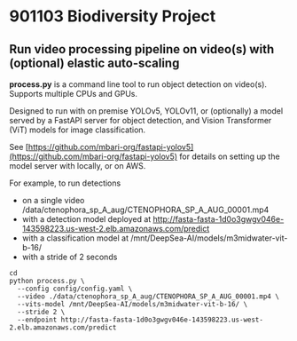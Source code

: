 # 901103 Biodiversity Project

## Run video processing pipeline on video(s) with (optional) elastic auto-scaling

**process.py** is a command line tool to run object detection on video(s).
Supports multiple CPUs and GPUs.

Designed to run with on premise YOLOv5, YOLOv11, or (optionally) a model served by a FastAPI server for object detection,
and Vision Transformer (ViT) models for image classification.

See [https://github.com/mbari-org/fastapi-yolov5](https://github.com/mbari-org/fastapi-yolov5) for details on
setting up the model server with locally, or on AWS.

For example, to run detections 
- on a single video /data/ctenophora_sp_A_aug/CTENOPHORA_SP_A_AUG_00001.mp4
- with a detection model deployed at http://fasta-fasta-1d0o3gwgv046e-143598223.us-west-2.elb.amazonaws.com/predict
- with a classification model at /mnt/DeepSea-AI/models/m3midwater-vit-b-16/
- with a stride of 2 seconds
    
```shell
cd 
python process.py \
  --config config/config.yaml \
  --video ./data/ctenophora_sp_A_aug/CTENOPHORA_SP_A_AUG_00001.mp4 \
  --vits-model /mnt/DeepSea-AI/models/m3midwater-vit-b-16/ \
  --stride 2 \
  --endpoint http://fasta-fasta-1d0o3gwgv046e-143598223.us-west-2.elb.amazonaws.com/predict 
```